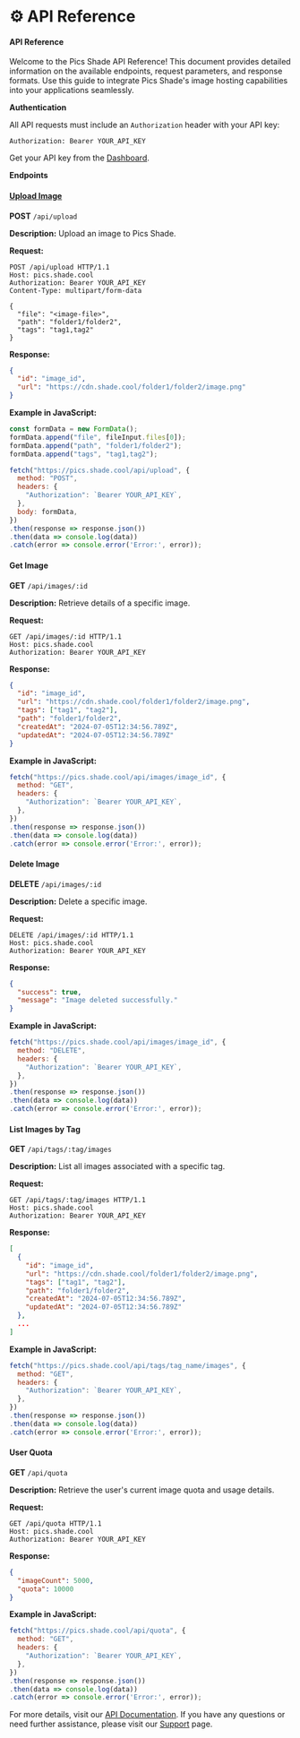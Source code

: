 # ⚙️ API Reference

#### API Reference

Welcome to the Pics Shade API Reference! This document provides detailed information on the available endpoints, request parameters, and response formats. Use this guide to integrate Pics Shade's image hosting capabilities into your applications seamlessly.

**Authentication**

All API requests must include an `Authorization` header with your API key:

```http
Authorization: Bearer YOUR_API_KEY
```

Get your API key from the [Dashboard](https://pics.shade.cool/dashboard/api-keys).

**Endpoints**

#### [Upload Image](./#upload-image)

**POST** `/api/upload`

**Description:** Upload an image to Pics Shade.

**Request:**

```http
POST /api/upload HTTP/1.1
Host: pics.shade.cool
Authorization: Bearer YOUR_API_KEY
Content-Type: multipart/form-data

{
  "file": "<image-file>",
  "path": "folder1/folder2",
  "tags": "tag1,tag2"
}
```

**Response:**

```json
{
  "id": "image_id",
  "url": "https://cdn.shade.cool/folder1/folder2/image.png"
}
```

**Example in JavaScript:**

```javascript
const formData = new FormData();
formData.append("file", fileInput.files[0]);
formData.append("path", "folder1/folder2");
formData.append("tags", "tag1,tag2");

fetch("https://pics.shade.cool/api/upload", {
  method: "POST",
  headers: {
    "Authorization": `Bearer YOUR_API_KEY`,
  },
  body: formData,
})
.then(response => response.json())
.then(data => console.log(data))
.catch(error => console.error('Error:', error));
```

#### Get Image

**GET** `/api/images/:id`

**Description:** Retrieve details of a specific image.

**Request:**

```http
GET /api/images/:id HTTP/1.1
Host: pics.shade.cool
Authorization: Bearer YOUR_API_KEY
```

**Response:**

```json
{
  "id": "image_id",
  "url": "https://cdn.shade.cool/folder1/folder2/image.png",
  "tags": ["tag1", "tag2"],
  "path": "folder1/folder2",
  "createdAt": "2024-07-05T12:34:56.789Z",
  "updatedAt": "2024-07-05T12:34:56.789Z"
}
```

**Example in JavaScript:**

```javascript
fetch("https://pics.shade.cool/api/images/image_id", {
  method: "GET",
  headers: {
    "Authorization": `Bearer YOUR_API_KEY`,
  },
})
.then(response => response.json())
.then(data => console.log(data))
.catch(error => console.error('Error:', error));
```

#### Delete Image

**DELETE** `/api/images/:id`

**Description:** Delete a specific image.

**Request:**

```http
DELETE /api/images/:id HTTP/1.1
Host: pics.shade.cool
Authorization: Bearer YOUR_API_KEY
```

**Response:**

```json
{
  "success": true,
  "message": "Image deleted successfully."
}
```

**Example in JavaScript:**

```javascript
fetch("https://pics.shade.cool/api/images/image_id", {
  method: "DELETE",
  headers: {
    "Authorization": `Bearer YOUR_API_KEY`,
  },
})
.then(response => response.json())
.then(data => console.log(data))
.catch(error => console.error('Error:', error));
```

#### List Images by Tag

**GET** `/api/tags/:tag/images`

**Description:** List all images associated with a specific tag.

**Request:**

```http
GET /api/tags/:tag/images HTTP/1.1
Host: pics.shade.cool
Authorization: Bearer YOUR_API_KEY
```

**Response:**

```json
[
  {
    "id": "image_id",
    "url": "https://cdn.shade.cool/folder1/folder2/image.png",
    "tags": ["tag1", "tag2"],
    "path": "folder1/folder2",
    "createdAt": "2024-07-05T12:34:56.789Z",
    "updatedAt": "2024-07-05T12:34:56.789Z"
  },
  ...
]
```

**Example in JavaScript:**

```javascript
fetch("https://pics.shade.cool/api/tags/tag_name/images", {
  method: "GET",
  headers: {
    "Authorization": `Bearer YOUR_API_KEY`,
  },
})
.then(response => response.json())
.then(data => console.log(data))
.catch(error => console.error('Error:', error));
```

#### User Quota

**GET** `/api/quota`

**Description:** Retrieve the user's current image quota and usage details.

**Request:**

```http
GET /api/quota HTTP/1.1
Host: pics.shade.cool
Authorization: Bearer YOUR_API_KEY
```

**Response:**

```json
{
  "imageCount": 5000,
  "quota": 10000
}
```

**Example in JavaScript:**

```javascript
fetch("https://pics.shade.cool/api/quota", {
  method: "GET",
  headers: {
    "Authorization": `Bearer YOUR_API_KEY`,
  },
})
.then(response => response.json())
.then(data => console.log(data))
.catch(error => console.error('Error:', error));
```

For more details, visit our [API Documentation](https://pics.shade.cool/docs/api). If you have any questions or need further assistance, please visit our [Support](https://pics.shade.cool/support) page.
